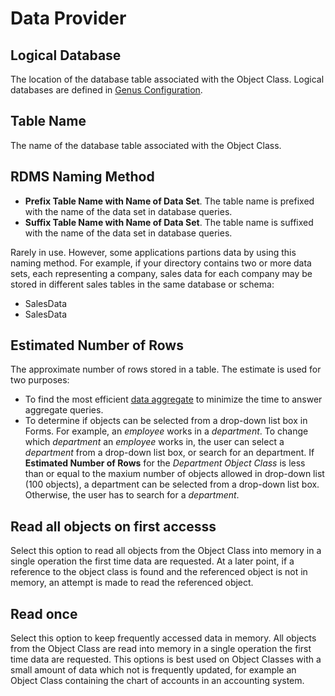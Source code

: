 # Data Provider

## Logical Database

The location of the database table associated with the Object Class. Logical databases are defined in [Genus Configuration](../../../../installation-and-configuration/configure-and-maintain-genus-server.md).


## Table Name

The name of the database table associated with the Object Class.


## RDMS Naming Method

*   **Prefix Table Name with Name of Data Set**. The table name is prefixed with the name of the data set in database queries.
*   **Suffix Table Name with Name of Data Set**. The table name is suffixed with the name of the data set in database queries.

Rarely in use. However, some applications partions data by using this naming method. For example, if your directory contains two or more data sets, each representing a company, sales data for each company may be stored in different sales tables in the same database or schema:

*   <CompanyA>SalesData
*   <CompanyB>SalesData


## Estimated Number of Rows

The approximate number of rows stored in a table. The estimate is used for two purposes:

*   To find the most efficient [data aggregate](data-aggregation.md) to minimize the time to answer aggregate queries.
*   To determine if objects can be selected from a drop-down list box in Forms. For example, an *employee* works in a *department*. To change which *department* an *employee* works in, the user can select a *department* from a drop-down list box, or search for an department. If **Estimated Number of Rows** for the *Department Object Class* is less than or equal to the maxium number of objects allowed in drop-down list (100 objects), a department can be selected from a drop-down list box. Otherwise, the user has to search for a *department*.


## Read all objects on first accesss

Select this option to read all objects from the Object Class into memory in a single operation the first time data are requested. At a later point, if a reference to the object class is found and the referenced object is not in memory, an attempt is made to read the referenced object.


## Read once

Select this option to keep frequently accessed data in memory. All objects from the Object Class are read into memory in a single operation the first time data are requested. This options is best used on Object Classes with a small amount of data which not is frequently updated, for example an Object Class containing the chart of accounts in an accounting system.